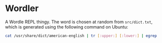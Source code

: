 # Wordler

A Wordle REPL thingy. The word is chosen at random from `src/dict.txt`, which is generated using the following command on Ubuntu:

```bash
cat /usr/share/dict/american-english | tr [:upper:] [:lower:] | egrep '^[a-z]{5}$' | iconv -f utf-8 -t ascii//translit > src/dict.txt
```